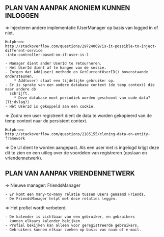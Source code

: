 ## PLAN VAN AANPAK ANONIEM KUNNEN INLOGGEN

=>  Injecteren andere implementatie IUserManager op basis van logged in of niet.

    Hulpbron: 
    http://stackoverflow.com/questions/29724069/is-it-possible-to-inject-different-service
    -into-controller-based-on-if-user-is-l

    - Manager dient ander UserId te retourneren.
    - Het UserId dient af te hangen van de sessie.
    - Zorgen dat Add(user) methode en GetCurrentUserID() bovenstaande ondersteunen.
        * Add(user) slaat een tijdelijke gebruiker op.
    - Er is sprake van een andere database context (de temp context) die naar andere db 
      schrijft.
        * Deze database moet periodiek worden geschoont van oude data? (Tijdvlag?)
    - Het UserId is gekoppeld aan een cookie.

=>  Zodra een user registreert dient de data te worden gekopieerd van de temp context
    naar de persistent context.

    Hulpbron:
    http://stackoverflow.com/questions/2185155/cloning-data-on-entity-framework

=>  De UI dient te worden aangepast. Als een user niet is ingelogd krijgt deze dit te zien
    en een uitleg over de voordelen van registreren (opslaan en vriendennetwerk). 



## PLAN VAN AANPAK VRIENDENNETWERK

=>  Nieuwe manager: FriendsManager
    
    - Er komt een many-to-many relatie tussen Users genaamd Friends.
    - De FriendsManager helpt met deze relaties leggen.

=>  Het profiel wordt verbeterd. 

    - De kalender is zichtbaar van een gebruiker, en gebruikers 
      kunnen elkaars kalender bekijken.
    - Profiel bekijken kan alleen voor geregistreerde gebruikers.
    - Gebruikers kunnen elkaar zoeken op basis van naam of e-mail.